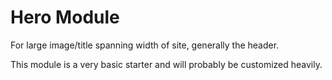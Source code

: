 Hero Module
===========

For large image/title spanning width of site, generally the header.

This module is a very basic starter and will probably be customized heavily.